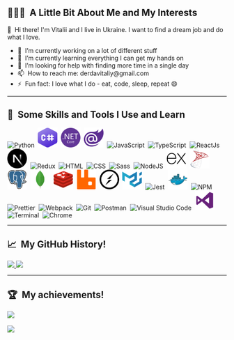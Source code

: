 


<h2> 👨🏻‍💻 &nbsp;A Little Bit About Me and My Interests</h2>
<p>👋 &nbsp;Hi there! I'm Vitalii and I live in Ukraine. I want to find a dream job and do what I love.</p> 

<ul>
  <li> 🔭 &nbsp;I’m currently working on a lot of different stuff</li>
  <li> 🌱 &nbsp;I’m currently learning everything I can get my hands on</li>
  <li> 🤔 &nbsp;I’m looking for help with finding more time in a single day</li>
  <li> 📫 &nbsp;How to reach me: derdavitaliy@gmail.com</li>
  <li> ⚡ &nbsp;Fun fact: I love what I do - eat, code, sleep, repeat 😄</li>
</ul>

---

<h2> 🚀 &nbsp;Some Skills and Tools I Use and Learn</h2>
<p align="left">
  <img src="https://raw.githubusercontent.com/gilbarbara/logos/master/logos/python.svg" alt="Python" width="45" height="45" />&nbsp;
  <img src="https://raw.githubusercontent.com/gilbarbara/logos/master/logos/c-sharp.svg" alt="C-sharp" width="45" height="45" />&nbsp;
  <img src="https://raw.githubusercontent.com/devicons/devicon/master/icons/dotnetcore/dotnetcore-original.svg" alt="Dotnet" width="45" height="45" />&nbsp;
  <img src="https://raw.githubusercontent.com/devicons/devicon/master/icons/blazor/blazor-original.svg" alt="Blazor" width="45" height="45" />&nbsp;
  <img src="https://raw.githubusercontent.com/gilbarbara/logos/master/logos/javascript.svg" alt="JavaScript" width="45" height="45" />&nbsp;
  <img src="https://raw.githubusercontent.com/gilbarbara/logos/master/logos/typescript-icon.svg" alt="TypeScript" width="45" height="45" />&nbsp;
  <img src="https://raw.githubusercontent.com/gilbarbara/logos/master/logos/react.svg" alt="ReactJs" width="45" height="45" />&nbsp;
  <img src="https://raw.githubusercontent.com/devicons/devicon/master/icons/nextjs/nextjs-original.svg" alt="NextJs" width="45" height="45" />&nbsp;
  <img src="https://raw.githubusercontent.com/gilbarbara/logos/master/logos/redux.svg" alt="Redux" width="45" height="45" />&nbsp;
  <img src="https://raw.githubusercontent.com/gilbarbara/logos/master/logos/html-5.svg" alt="HTML" width="45" height="45" />&nbsp;
  <img src="https://raw.githubusercontent.com/gilbarbara/logos/master/logos/css-3.svg" alt="CSS" width="45" height="45" />&nbsp;
  <img src="https://raw.githubusercontent.com/gilbarbara/logos/master/logos/sass.svg" alt="Sass" width="45" height="45" />&nbsp;
  <img src="https://raw.githubusercontent.com/gilbarbara/logos/master/logos/nodejs-icon.svg" alt="NodeJS" width="45" height="45" />&nbsp;
  <img src="https://raw.githubusercontent.com/devicons/devicon/master/icons/express/express-original.svg" alt="ExpressJS" width="45" height="45" />&nbsp;
  <img src="https://raw.githubusercontent.com/devicons/devicon/master/icons/microsoftsqlserver/microsoftsqlserver-original.svg" alt="NextJs" width="45" height="45" />&nbsp;
  <img src="https://raw.githubusercontent.com/devicons/devicon/master/icons/postgresql/postgresql-original.svg" awidth="45" height="45" />&nbsp;
  <img src="https://raw.githubusercontent.com/devicons/devicon/master/icons/mongodb/mongodb-original.svg" alt="MongoDB" width="45" height="45" />&nbsp;
  <img src="https://raw.githubusercontent.com/devicons/devicon/master/icons/redis/redis-original.svg" alt="Redis" width="45" height="45" />&nbsp;
  <img src="https://raw.githubusercontent.com/devicons/devicon/master/icons/rabbitmq/rabbitmq-original.svg" alt="RabbitMQ" width="45" height="45" />&nbsp;
  <img src="https://raw.githubusercontent.com/devicons/devicon/master/icons/socketio/socketio-original.svg" alt="SocketIO" width="45" height="45" />&nbsp;
  <img src="https://raw.githubusercontent.com/devicons/devicon/master/icons/materialui/materialui-original.svg" alt="Mui" width="45" height="45" />&nbsp;
  <img src="https://raw.githubusercontent.com/gilbarbara/logos/main/logos/jest.svg" alt="Jest" width="45" height="45" />&nbsp;
  <img src="https://raw.githubusercontent.com/devicons/devicon/master/icons/docker/docker-original.svg" width="45" height="45" />&nbsp;
  <img src="https://raw.githubusercontent.com/gilbarbara/logos/master/logos/npm.svg" alt="NPM" width="45" height="45" />&nbsp;
  <img src="https://raw.githubusercontent.com/gilbarbara/logos/master/logos/prettier.svg" alt="Prettier" width="45" height="45" />&nbsp;
  <img src="https://raw.githubusercontent.com/gilbarbara/logos/master/logos/webpack.svg" alt="Webpack" width="45" height="45" />&nbsp;
  <img src="https://raw.githubusercontent.com/gilbarbara/logos/master/logos/git-icon.svg" alt="Git" width="45" height="45" />&nbsp;
  <img src="https://raw.githubusercontent.com/gilbarbara/logos/master/logos/postman-icon.svg" alt="Postman" width="45" height="45" />&nbsp;
  <img src="https://raw.githubusercontent.com/gilbarbara/logos/master/logos/visual-studio-code.svg" alt="Visual Studio Code" width="45" height="45" />&nbsp;
  <img src="https://raw.githubusercontent.com/gilbarbara/logos/master/logos/visual-studio.svg" alt="Visual Studio" width="45" height="45" />&nbsp;
  <img src="https://raw.githubusercontent.com/gilbarbara/logos/main/logos/terminal.svg" alt="Terminal" width="45" height="45" />&nbsp;
  <img src="https://raw.githubusercontent.com/gilbarbara/logos/main/logos/chrome.svg" alt="Chrome" width="45" height="45" />&nbsp;
</p>

---

<h2> 📈 &nbsp;My GitHub History!</h2>
<a href="https://github.com/cross-development">
  <img height="180em" src="https://github-readme-stats.vercel.app/api?username=cross-development&show_icons=true&count_private=true" />
  <img height="180em" src="https://github-readme-stats.vercel.app/api/top-langs/?username=cross-development&layout=compact" />
</a>

---

<h2> 🏆 &nbsp;My achievements!</h2>
<a href="https://github.com/cross-development/github-profile-trophy">
  <img src="https://github-profile-trophy.vercel.app/?username=cross-development&row=1&column=7&margin-w=4" />
</a>

<p align="left">
  <img src="https://capsule-render.vercel.app/api?type=waving&color=gradient&height=100&section=footer"/>
</p>
